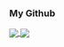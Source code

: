 ### My Github

<a href="https://github.com/leashjay/">
  <img align="center" src="https://github-readme-stats.vercel.app/api?username=leashjay&show_icons=true&theme=tokyonight" />
</a>
<a href="https://github.com/leashjay">
  <img align="center" src="https://github-readme-stats.vercel.app/api/top-langs/?username=leashjay&layout=compact)" />
</a>


